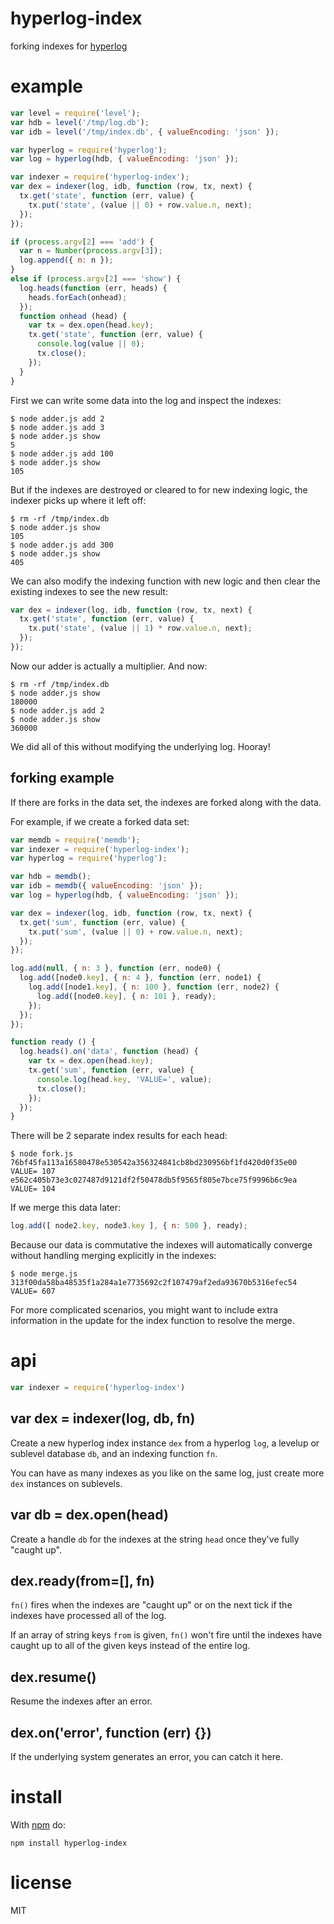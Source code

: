 # hyperlog-index

forking indexes for [hyperlog](https://npmjs.com/package/hyperlog)

# example

``` js
var level = require('level');
var hdb = level('/tmp/log.db');
var idb = level('/tmp/index.db', { valueEncoding: 'json' });

var hyperlog = require('hyperlog');
var log = hyperlog(hdb, { valueEncoding: 'json' });

var indexer = require('hyperlog-index');
var dex = indexer(log, idb, function (row, tx, next) {
  tx.get('state', function (err, value) {
    tx.put('state', (value || 0) + row.value.n, next);
  });
});

if (process.argv[2] === 'add') {
  var n = Number(process.argv[3]);
  log.append({ n: n });
}
else if (process.argv[2] === 'show') {
  log.heads(function (err, heads) {
    heads.forEach(onhead);
  });
  function onhead (head) {
    var tx = dex.open(head.key);
    tx.get('state', function (err, value) {
      console.log(value || 0);
      tx.close();
    });
  }
}
```

First we can write some data into the log and inspect the indexes:

```
$ node adder.js add 2
$ node adder.js add 3
$ node adder.js show
5
$ node adder.js add 100
$ node adder.js show
105
```

But if the indexes are destroyed or cleared to for new indexing logic, the
indexer picks up where it left off:

```
$ rm -rf /tmp/index.db
$ node adder.js show
105
$ node adder.js add 300
$ node adder.js show
405
```

We can also modify the indexing function with new logic and then clear the
existing indexes to see the new result:

``` js
var dex = indexer(log, idb, function (row, tx, next) {
  tx.get('state', function (err, value) {
    tx.put('state', (value || 1) * row.value.n, next);
  });
});
```

Now our adder is actually a multiplier. And now:

```
$ rm -rf /tmp/index.db
$ node adder.js show
180000
$ node adder.js add 2
$ node adder.js show
360000
```

We did all of this without modifying the underlying log. Hooray!

## forking example

If there are forks in the data set, the indexes are forked along with the data.

For example, if we create a forked data set:

``` js
var memdb = require('memdb');
var indexer = require('hyperlog-index');
var hyperlog = require('hyperlog');

var hdb = memdb();
var idb = memdb({ valueEncoding: 'json' });
var log = hyperlog(hdb, { valueEncoding: 'json' });

var dex = indexer(log, idb, function (row, tx, next) {
  tx.get('sum', function (err, value) {
    tx.put('sum', (value || 0) + row.value.n, next);
  });
});

log.add(null, { n: 3 }, function (err, node0) {
  log.add([node0.key], { n: 4 }, function (err, node1) {
    log.add([node1.key], { n: 100 }, function (err, node2) {
      log.add([node0.key], { n: 101 }, ready);
    });
  });
});

function ready () {
  log.heads().on('data', function (head) {
    var tx = dex.open(head.key);
    tx.get('sum', function (err, value) {
      console.log(head.key, 'VALUE=', value);
      tx.close();
    });
  });
}
```

There will be 2 separate index results for each head:

```
$ node fork.js 
76bf45fa113a16580478e530542a356324841cb8bd230956bf1fd420d0f35e00 VALUE= 107
e562c405b73e3c027487d9121df2f50478db5f9565f805e7bce75f9996b6c9ea VALUE= 104
```

If we merge this data later:

``` js
log.add([ node2.key, node3.key ], { n: 500 }, ready);
```

Because our data is commutative the indexes will automatically converge without
handling merging explicitly in the indexes:

```
$ node merge.js 
313f00da58ba48535f1a284a1e7735692c2f107479af2eda93670b5316efec54 VALUE= 607
```

For more complicated scenarios, you might want to include extra information in
the update for the index function to resolve the merge.

# api

``` js
var indexer = require('hyperlog-index')
```

## var dex = indexer(log, db, fn)

Create a new hyperlog index instance `dex` from a hyperlog `log`, a levelup or
sublevel database `db`, and an indexing function `fn`.

You can have as many indexes as you like on the same log, just create more `dex`
instances on sublevels.

## var db = dex.open(head)

Create a handle `db` for the indexes at the string `head` once they've
fully "caught up".

## dex.ready(from=[], fn)

`fn()` fires when the indexes are "caught up" or on the next tick if the indexes
have processed all of the log.

If an array of string keys `from` is given, `fn()` won't fire until the indexes
have caught up to all of the given keys instead of the entire log.

## dex.resume()

Resume the indexes after an error.

## dex.on('error', function (err) {})

If the underlying system generates an error, you can catch it here.

# install

With [npm](https://npmjs.org) do:

```
npm install hyperlog-index
```

# license

MIT
